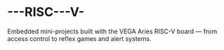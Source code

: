 # ---RISC---V-
Embedded mini-projects built with the VEGA Aries RISC-V board — from access control to reflex games and alert systems.
